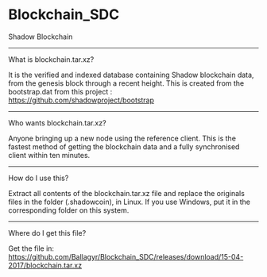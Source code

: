 # Blockchain_SDC
Shadow Blockchain

------------------------------------------------
What is blockchain.tar.xz?

It is the verified and indexed database containing Shadow blockchain data, from the genesis block through a recent height.
This is created from the bootstrap.dat from this project : https://github.com/shadowproject/bootstrap

------------------------------------------------
Who wants blockchain.tar.xz?

Anyone bringing up a new node using the reference client.  This is the fastest method of getting the blockchain data and a fully synchronised client within ten minutes.

------------------------------------------------
How do I use this?

Extract all contents of the blockchain.tar.xz file and replace the originals files in the folder (.shadowcoin), in Linux. If you use Windows, put it in the corresponding folder on this system.

------------------------------------------------
Where do I get this file?

Get the file in: https://github.com/Ballagyr/Blockchain_SDC/releases/download/15-04-2017/blockchain.tar.xz
